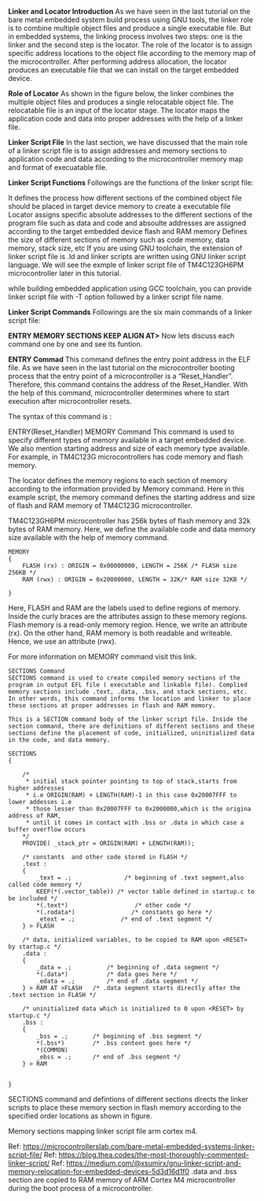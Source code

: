 **Linker and Locator Introduction**
As we have seen in the last tutorial on the bare metal embedded system build process using GNU tools, the linker role is to combine multiple object files and produce a single executable file. But in embedded systems, the linking process involves two steps: one is the linker and the second step is the locator. The role of the locator is to assign specific address locations to the object file according to the memory map of the microcontroller. After performing address allocation, the locator produces an executable file that we can install on the target embedded device. 

**Role of Locator**
As shown in the figure below, the linker combines the multiple object files and produces a single relocatable object file. The relocatable file is an input of the locator stage. The locator maps the application code and data into proper addresses with the help of a linker file. 



**Linker Script File**
In the last section, we have discussed that the main role of a linker script file is to assign addresses and memory sections to application code and data according to the microcontroller memory map and format of execuatable file.

**Linker Script Functions**
Followings are the functions of the linker script file:

It defines the process how different sections of the combined object file should be placed in target device memory to create a executable file
Locator assigns specific absolute addresses to the different sections of the program file such as data and code and absoulte addresses are assigned according to the target embedded device flash and RAM memory
Defines the size of different sections of memory such as code memory, data memory, stack size, etc
If you are using GNU toolchain, the extension of linker script file is .ld and linker scripts are written using GNU linker script language. We will see the exmple of linker script file of TM4C123GH6PM microcontroller later in this tutorial.

while building embedded application using GCC toolchain, you can provide linker script file with -T option followed by a linker script file name.

**Linker Script Commands**
Followings are the six main commands of a linker script file:

**ENTRY
MEMORY
SECTIONS
KEEP
ALIGN
AT>**
Now lets discuss each command one by one and see its funtion.

**ENTRY Commad**
This command defines the entry point address in the ELF file. As we have seen in the last tutorial on the microcontroller booting process that the entry point of a microcontroller is a “Reset_Handler”. Therefore, this command contains the address of the Reset_Handler. With the help of this command, microcontroller determines where to start execution after microcontroller resets.

The syntax of this command is :

ENTRY(Reset_Handler)
MEMORY Command
This command is used to specify different types of memory available in a target embedded device. We also mention starting address and size of each memory type available. For example, in TM4C123G microcontrollers has code memory and flash memory.

The locator defines the memory regions to each section of memory according to the information provided by Memory command. Here in this example script, the memory command defines the starting address and size of flash and RAM memory of TM4C123G microcontroller.

TM4C123GH6PM microcontroller has 256k bytes of flash memory and 32k bytes of RAM memory. Here, we define the available code and data memory size available with the help of memory command.

```
MEMORY
{
    FLASH (rx) : ORIGIN = 0x00000000, LENGTH = 256K /* FLASH size 256KB */
    RAM (rwx) : ORIGIN = 0x20000000, LENGTH = 32K/* RAM size 32KB */

}
```

Here, FLASH and RAM are the labels used to define regions of memory. Inside the curly braces are the attributes assign to these memory regions. Flash memory is a read-only memory region. Hence, we write an attribute (rx). On the other hand, RAM memory is both readable and writeable. Hence, we use an attribute (rwx).

For more information on MEMORY command visit this link.

```
SECTIONS Command
SECTIONS command is used to create compiled memory sections of the program in output EFL file ( executable and linkable file). Complied memory sections include .text, .data, .bss, and stack sections, etc. In other words, this command informs the location and linker to place these sections at proper addresses in flash and RAM memory.

This is a SECTION command body of the linker script file. Inside the section command, there are definitions of different sections and these sections define the placement of code, initialized, uninitialized data in the code, and data memory.

SECTIONS
{

    /* 
     * initial stack pointer pointing to top of stack,starts from higher addresses
     * i.e ORIGIN(RAM) + LENGTH(RAM)-1 in this case 0x20007FFF to lower addesses i.e
     * those lesser than 0x20007FFF to 0x2000000,which is the origina address of RAM,
     * until it comes in contact with .bss or .data in which case a buffer overflow occurs
    */
    PROVIDE( _stack_ptr = ORIGIN(RAM) + LENGTH(RAM));

    /* constants  and other code stored in FLASH */
    .text :
    {
        _text = .;               /* beginning of .text segment,also called code memory */
        KEEP(*(.vector_table)) /* vector table defined in startup.c to be included */
        *(.text*)                   /* other code */
        *(.rodata*)                /* constants go here */
        _etext = .;             /* end of .text segment */
    } > FLASH

    /* data, initialized variables, to be copied to RAM upon <RESET> by startup.c */
    .data : 
    {
        _data = .;          /* beginning of .data segment */
        *(.data*)           /* data goes here */
        _edata = .;         /* end of .data segment */
    } > RAM AT >FLASH   /* .data segment starts directly after the .text section in FLASH */

    /* uninitialized data which is initialized to 0 upon <RESET> by startup.c */
    .bss :
    {
        _bss = .;       /* beginning of .bss segment */
        *(.bss*)        /* .bss content goes here */
        *(COMMON)       
        _ebss = .;      /* end of .bss segment */
    } > RAM


}
```

SECTIONS command and defintions of different sections directs the linker scripts to place these memory section in flash memory according to the specified order locations as shown in figure.

Memory sections mapping linker script file arm cortex m4.

Ref: https://microcontrollerslab.com/bare-metal-embedded-systems-linker-script-file/
Ref: https://blog.thea.codes/the-most-thoroughly-commented-linker-script/
Ref: https://medium.com/@xsumirx/gnu-linker-script-and-memory-relocation-for-embedded-devices-5d3d16d1f0
.data and .bss section are copied to RAM memory of ARM Cortex M4 microcontroller during the boot process of a microcontroller.
